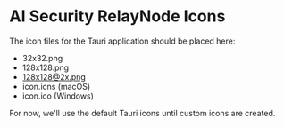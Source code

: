 # AI Security RelayNode Icons

The icon files for the Tauri application should be placed here:

- 32x32.png
- 128x128.png
- 128x128@2x.png
- icon.icns (macOS)
- icon.ico (Windows)

For now, we'll use the default Tauri icons until custom icons are created.
